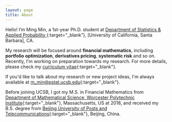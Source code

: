 ```yaml
---
layout: page
title: About
---
```


Hello! I’m Ming Min, a 1st-year Ph.D. student at [Department of Statistics & Applied Probability ](https://www.pstat.ucsb.edu){:target="_blank”}, [University of California, Santa Barbara], CA.

My research will be focused around **financial mathematics**, including **portfolio optimization**, **derivatives pricing**, **systematic risk** and so on. Recently, I'm working on preparation towards my research. For more details, please check my [curriculum vitae](CV.pdf){:target="_blank"}. 

If you'd like to talk about my research or new project ideas, I'm always available at [m_min@pstat.ucsb.edu](mailto:m_min@pstat.ucsb.edu){:target="_blank"}.

Before joining UCSB, I got my M.S. in Financial Mathematics from [Department of Mathematical Science, Worcester Polytechnic Institute](https://www.wpi.edu/academics/departments/mathematical-sciences){:target="_blank"}, Massachusetts, US at 2018, and received my B.S. degree from [Beijing University of Posts and Telecommunications](https://english.bupt.edu.cn){:target="_blank"}, Beijing, China.
